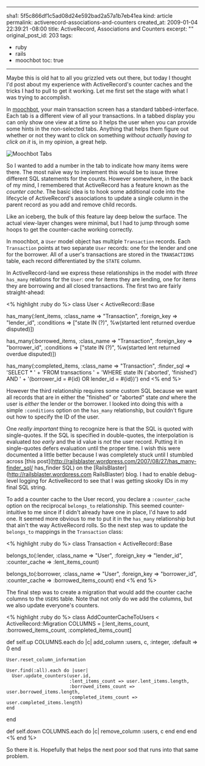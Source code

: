 ----- 
sha1: 5f5c866df1c5ad08d24e592bad2a57a1b7eb41ea
kind: article
permalink: activerecord-associations-and-counters
created_at: 2009-01-04 22:39:21 -08:00
title: ActiveRecord, Associations and Counters
excerpt: ""
original_post_id: 203
tags: 
- ruby
- rails
- moochbot
toc: true
-----
Maybe this is old hat to all you grizzled vets out there, but today I thought I'd post about my experience with ActiveRecord's counter caches and the tricks I had to pull to get it working. Let me first set the stage with what I was trying to accomplish.

In [moochbot](http://moochbot), your main transaction screen has a standard tabbed-interface. Each tab is a different view of all your transactions. In a tabbed display you can only show one view at a time so it helps the user when you can provide some hints in the non-selected tabs. Anything that helps them figure out whether or not they want to click on something _without actually having to click on it_ is, in my opinion, a great help.

![Moochbot Tabs](http://img.skitch.com/20090104-xi79khd8e9242dhbf5yes6nmg6.jpg)

So I wanted to add a number in the tab to indicate how many items were there. The most na&iuml;ve way to implement this would be to issue three different SQL statements for the counts. However somewhere, in the back of my mind, I remembered that ActiveRecord has a feature known as the _counter cache_. The basic idea is to hook some additional code into the lifecycle of ActiveRecord's associations to update a single column in the parent record as you add and remove child records.

Like an iceberg, the bulk of this feature lay deep below the surface. The actual view-layer changes were minimal, but I had to jump through some hoops to get the counter-cache working correctly.

In moochbot, a `User` model object has multiple `Transaction` records. Each `Transaction` points at two separate `User` records: one for the lender and one for the borrower. All of a user's transactions are stored in the `TRANSACTIONS` table, each record differentiated by the `STATE` column.

In ActiveRecord-land we express these relationships in the model with _three_ `has_many` relations for the `User`: one for items they are lending, one for items they are borrowing and all closed transactions. The first two are fairly straight-ahead:

<% highlight :ruby do %>
class User < ActiveRecord::Base

  has_many(:lent_items,
           :class_name => "Transaction",
           :foreign_key => "lender_id",
           :conditions => ["state IN (?)",
                           %w(started lent returned overdue disputed)])

  has_many(:borrowed_items,
           :class_name => "Transaction",
           :foreign_key => "borrower_id",
           :conditions => ["state IN (?)",
                           %w(started lent returned overdue disputed)])

  has_many(:completed_items,
           :class_name => "Transaction",
           :finder_sql => 'SELECT * ' +
           'FROM transactions ' +
           'WHERE state IN (\'aborted\', \'finished\') AND ' +
           '(borrower_id = #{id} OR lender_id = #{id})')
end
<% end %>

However the third relationship requires some custom SQL because we want all records that are in either the "finished" or "aborted" state _and_ where the user is _either_ the lender or the borrower. I looked into doing this with a simple `:conditions` option on the `has_many` relationship, but couldn't figure out how to specify the ID of the user.

One _really important_ thing to recognize here is that the SQL is quoted with single-quotes. If the SQL is specified in double-quotes, the interpolation is evaluated _too early_ and the id value is _not_ the user record. Putting it in single-quotes defers evaluation until the proper time. I wish this were documented a little better because I was completely stuck until I stumbled across [this post](http://railsblaster.wordpress.com/2007/08/27/has_many-finder_sql/ has_finder SQL) on the [RailsBlaster](http://railsblaster.wordpress.com RailsBlaster) blog. I had to enable debug-level logging for ActiveRecord to see that I was getting skooky IDs in my final SQL string.

To add a counter cache to the User record, you declare a `:counter_cache` option on the reciprocal `belongs_to` relationship. This seemed counter-intuitive to me since if I didn't already have one in place, I'd have to add one. It seemed more obvious to me to put it in the `has_many` relationship but that ain't the way ActiveRecord rolls. So the next step was to update the `belongs_to` mappings in the `Transaction` class:

<% highlight :ruby do %>
class Transaction < ActiveRecord::Base

  belongs_to(:lender,
             :class_name => "User",
             :foreign_key => "lender_id",
             :counter_cache => :lent_items_count)

  belongs_to(:borrower,
             :class_name => "User",
             :foreign_key => "borrower_id",
             :counter_cache => :borrowed_items_count)
end
<% end %>

The final step was to create a migration that would add the counter cache columns to the `USERS` table. Note that not only do we add the columns, but we also update everyone's counters.

<% highlight :ruby do %>
class AddCounterCacheToUsers < ActiveRecord::Migration
  COLUMNS = [:lent_items_count,
             :borrowed_items_count,
             :completed_items_count]

  def self.up
    COLUMNS.each do |c|
      add_column :users, c, :integer, :default => 0
    end

    User.reset_column_information

    User.find(:all).each do |user|
      User.update_counters(user.id,
                           :lent_items_count => user.lent_items.length,
                           :borrowed_items_count => user.borrowed_items.length,
                           :completed_items_count => user.completed_items.length)
    end
  end

  def self.down
    COLUMNS.each do |c|
      remove_column :users, c
    end
  end
end
<% end %>

So there it is. Hopefully that helps the next poor sod that runs into that same problem.
